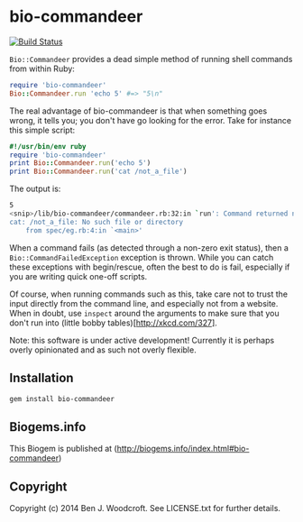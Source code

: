 # bio-commandeer

[![Build Status](https://secure.travis-ci.org/wwood/bioruby-commandeer.png)](http://travis-ci.org/wwood/bioruby-commandeer)

`Bio::Commandeer` provides a dead simple method of running shell commands from within Ruby:

```ruby
require 'bio-commandeer'
Bio::Commandeer.run 'echo 5' #=> "5\n"
```
The real advantage of bio-commandeer is that when something goes wrong, it tells you; you don't have go looking for the error. Take for instance this simple script:
```ruby
#!/usr/bin/env ruby
require 'bio-commandeer'
print Bio::Commandeer.run('echo 5')
print Bio::Commandeer.run('cat /not_a_file')
```
The output is:
```sh
5
<snip>/lib/bio-commandeer/commandeer.rb:32:in `run': Command returned non-zero exit status (1), likely indicating failure. Command run was cat /not_a_file and the STDERR was: (Bio::CommandFailedException)
cat: /not_a_file: No such file or directory
	from spec/eg.rb:4:in `<main>'
```
When a command fails (as detected through a non-zero exit status), then a `Bio::CommandFailedException` exception is thrown. While you can catch these exceptions with begin/rescue, often the best to do is fail, especially if you are writing quick one-off scripts.

Of course, when running commands such as this, take care not to trust the input directly from the command line, and especially not from a website. When in doubt, use `inspect` around the arguments to make sure that you don't run into (little bobby tables)[http://xkcd.com/327].

Note: this software is under active development! Currently it is perhaps overly opinionated and as such not overly flexible.

## Installation

```sh
gem install bio-commandeer
```

## Biogems.info

This Biogem is published at (http://biogems.info/index.html#bio-commandeer)

## Copyright

Copyright (c) 2014 Ben J. Woodcroft. See LICENSE.txt for further details.

